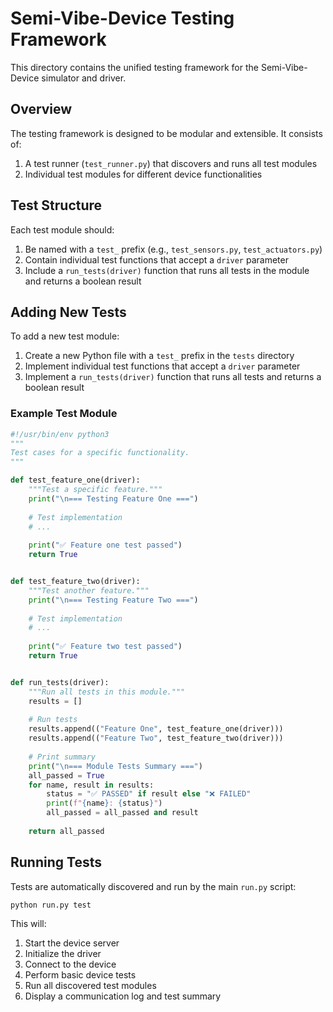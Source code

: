 # Semi-Vibe-Device Testing Framework

This directory contains the unified testing framework for the Semi-Vibe-Device simulator and driver.

## Overview

The testing framework is designed to be modular and extensible. It consists of:

1. A test runner (`test_runner.py`) that discovers and runs all test modules
2. Individual test modules for different device functionalities

## Test Structure

Each test module should:

1. Be named with a `test_` prefix (e.g., `test_sensors.py`, `test_actuators.py`)
2. Contain individual test functions that accept a `driver` parameter
3. Include a `run_tests(driver)` function that runs all tests in the module and returns a boolean result

## Adding New Tests

To add a new test module:

1. Create a new Python file with a `test_` prefix in the `tests` directory
2. Implement individual test functions that accept a `driver` parameter
3. Implement a `run_tests(driver)` function that runs all tests and returns a boolean result

### Example Test Module

```python
#!/usr/bin/env python3
"""
Test cases for a specific functionality.
"""

def test_feature_one(driver):
    """Test a specific feature."""
    print("\n=== Testing Feature One ===")
    
    # Test implementation
    # ...
    
    print("✅ Feature one test passed")
    return True


def test_feature_two(driver):
    """Test another feature."""
    print("\n=== Testing Feature Two ===")
    
    # Test implementation
    # ...
    
    print("✅ Feature two test passed")
    return True


def run_tests(driver):
    """Run all tests in this module."""
    results = []
    
    # Run tests
    results.append(("Feature One", test_feature_one(driver)))
    results.append(("Feature Two", test_feature_two(driver)))
    
    # Print summary
    print("\n=== Module Tests Summary ===")
    all_passed = True
    for name, result in results:
        status = "✅ PASSED" if result else "❌ FAILED"
        print(f"{name}: {status}")
        all_passed = all_passed and result
    
    return all_passed
```

## Running Tests

Tests are automatically discovered and run by the main `run.py` script:

```
python run.py test
```

This will:

1. Start the device server
2. Initialize the driver
3. Connect to the device
4. Perform basic device tests
5. Run all discovered test modules
6. Display a communication log and test summary 